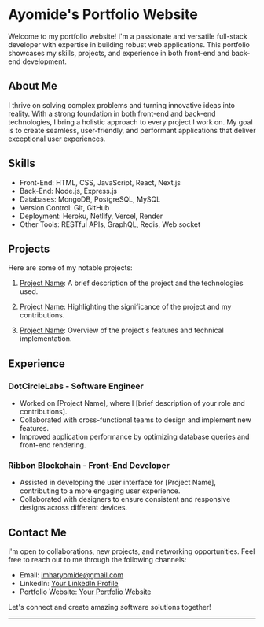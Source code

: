 # Ayomide's Portfolio Website

Welcome to my portfolio website! I'm a passionate and versatile full-stack developer with expertise in building robust web applications. This portfolio showcases my skills, projects, and experience in both front-end and back-end development.

## About Me

I thrive on solving complex problems and turning innovative ideas into reality. With a strong foundation in both front-end and back-end technologies, I bring a holistic approach to every project I work on. My goal is to create seamless, user-friendly, and performant applications that deliver exceptional user experiences.

## Skills

- Front-End: HTML, CSS, JavaScript, React, Next.js
- Back-End: Node.js, Express.js
- Databases: MongoDB, PostgreSQL, MySQL
- Version Control: Git, GitHub
- Deployment: Heroku, Netlify, Vercel, Render
- Other Tools: RESTful APIs, GraphQL, Redis, Web socket

## Projects

Here are some of my notable projects:

1. [Project Name](project-link): A brief description of the project and the technologies used.

2. [Project Name](project-link): Highlighting the significance of the project and my contributions.

3. [Project Name](project-link): Overview of the project's features and technical implementation.

## Experience

### DotCircleLabs - Software Engineer

- Worked on [Project Name], where I [brief description of your role and contributions].
- Collaborated with cross-functional teams to design and implement new features.
- Improved application performance by optimizing database queries and front-end rendering.

### Ribbon Blockchain - Front-End Developer

- Assisted in developing the user interface for [Project Name], contributing to a more engaging user experience.
- Collaborated with designers to ensure consistent and responsive designs across different devices.

## Contact Me

I'm open to collaborations, new projects, and networking opportunities. Feel free to reach out to me through the following channels:

- Email: [imharyomide@gmail.com](mailto:imharyomide@gmail.com)
- LinkedIn: [Your LinkedIn Profile](https://www.linkedin.com/in/ayomide-osunsami-6440021b0/)
- Portfolio Website: [Your Portfolio Website](https://www.ayomidepeter.com)

Let's connect and create amazing software solutions together!

---
